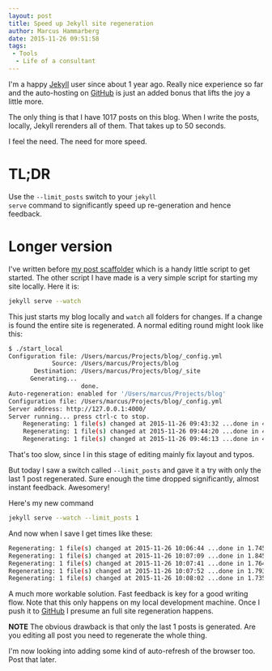 ```yaml
---
layout: post
title: Speed up Jekyll site regeneration
author: Marcus Hammarberg
date: 2015-11-26 09:51:58
tags:
 - Tools
  - Life of a consultant
---
```


I'm a happy [Jekyll](http://jekyllrb.org) user since about 1 year ago. Really nice experience so far and the auto-hosting on [GitHub](http://github.com) is just an added bonus that lifts the joy a little more.

The only thing is that I have 1017 posts on this blog. When I write the posts, locally, Jekyll rerenders all of them. That takes up to 50 seconds.

I feel the need. The need for more speed.

<!-- excerpt-end -->

# TL;DR
Use the <code>--limit_posts</code> switch to your <code>jekyll serve</code> command to significantly speed up re-generation and hence feedback.

# Longer version
I've written before [my post scaffolder](/2014/12/my-post-scaffolder-for-jeyll) which is a handy little script to get started. The other script I have made is a very simple script for starting my site locally. Here it is:

```bash
jekyll serve --watch
```

This just starts my blog locally and <code>watch</code> all folders for changes. If a change is found the entire site is regenerated. A normal editing round might look like this:

```bash
$ ./start_local
Configuration file: /Users/marcus/Projects/blog/_config.yml
            Source: /Users/marcus/Projects/blog
       Destination: /Users/marcus/Projects/blog/_site
      Generating...
                    done.
Auto-regeneration: enabled for '/Users/marcus/Projects/blog'
Configuration file: /Users/marcus/Projects/blog/_config.yml
Server address: http://127.0.0.1:4000/
Server running... press ctrl-c to stop.
    Regenerating: 1 file(s) changed at 2015-11-26 09:43:32 ...done in 48.513174 seconds.
    Regenerating: 1 file(s) changed at 2015-11-26 09:44:20 ...done in 43.576925 seconds.
    Regenerating: 1 file(s) changed at 2015-11-26 09:46:13 ...done in 45.518559 seconds.
```

That's too slow, since I in this stage of editing mainly fix layout and typos.

But today I saw a switch called <code>--limit_posts</code> and gave it a try with only the last 1 post regenerated. Sure enough the time dropped significantly, almost instant feedback. Awesomery!

Here's my new command

```bash
jekyll serve --watch --limit_posts 1
```

And now when I save I get times like these:

```bash
Regenerating: 1 file(s) changed at 2015-11-26 10:06:44 ...done in 1.745348 seconds.
Regenerating: 1 file(s) changed at 2015-11-26 10:07:09 ...done in 1.845595 seconds.
Regenerating: 1 file(s) changed at 2015-11-26 10:07:41 ...done in 1.764797 seconds.
Regenerating: 1 file(s) changed at 2015-11-26 10:07:52 ...done in 1.793467 seconds.
Regenerating: 1 file(s) changed at 2015-11-26 10:08:02 ...done in 1.735383 seconds.
```

A much more workable solution. Fast feedback is key for a good writing flow. Note that this only happens on my local development machine. Once I push it to [GitHub](http://www.github.com) I presume an full site regeneration happens.

**NOTE** The obvious drawback is that only the last 1 posts is generated. Are you editing all post you need to regenerate the whole thing.

I'm now looking into adding some kind of auto-refresh of the browser too. Post that later.


